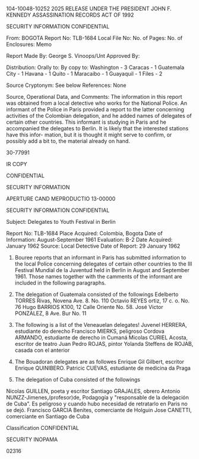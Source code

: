 104-10048-10252
2025 RELEASE UNDER THE PRESIDENT JOHN F. KENNEDY ASSASSINATION RECORDS ACT OF 1992

SECURITY INFORMATION
CONFIDENTIAL

From: BOGOTA
Report No: TLB-1684 Local File No:
No. of Pages:
No. of Enclosures: Memo

Report Made By: George S. Vinoops/Unt
Approved By:

Distribution:
Orally to:
By copy to:
Washington - 3
Caracas - 1
Guatemala City - 1
Havana - 1
Quito - 1
Maracaibo - 1
Guayaquil - 1
Files - 2

Source Cryptonym: See below
References: None

Source, Operational Data, and Comments:
The information in this report was obtained from a local detective who
works for the National Police. An informant of the Police in Paris
provided a report to the latter concerning activities of the Colombian
delegation, and he added names of delegates of certain other countries.
This informant is studying in Paris and he accompanied the delegates
to Berlin. It is likely that the interested stations have this infor-
mation, but it is thought it might serve to confirm, or possibly add a
bit to, the material already on hand.

30-77991

IR COPY

CONFIDENTIAL

SECURITY INFORMATION

APERTURE CAND MEPRODUCTIO
13-00000

SECURITY INFORMATION
CONFIDENTIAL

Subject: Delegates to Youth Festival
in Berlin

Report No: TLB-1684
Place Acquired: Colombia, Bogota
Date of Information: August-September 1961
Evaluation: B-2
Date Acquired: January 1962
Source: Local Detective
Date of Report: 29 January 1962

1. Bouree reports that an informant in Paris has submitted information to the
local Police concerning delegates of certain other countries to the III
Festival Mundial de la Juventud held in Berlin in August and September 1961.
Those names together with the camments of the informant are included in
the following paragraphs.

2. The delegation of Guatemala consisted of the followings
Edelberto TORRES Rivas, Novena Ave. 8. No. 110
Octavio REYES ortiz, 17 c. o. No. 76
Hugo BARRIOS K100, 12 Calle Oriente No. 58.
José Victor PONZALEZ, 8 Ave. Bur No. 11

3. The following is a list of the Veneauelan delegates!
Juvenel HERRERA, estudiante do derecho
Francisco MIERKS, peligroso
Cordova ARMANDO, estudiante de derecho in Cumaná
Micolas CURIEL Acosta, escritor de teatro
Juan Pedro ROJAS, pintor
Yolanda Steffens de ROJAB, casada con el anterior

4. The Bouadoran delegates are as followes
Enrique Gil Gilbert, escritor
Enrique QUINIBERO.
Patricic CUEVAS, estudiante de medicina da Praga

5. The delegation of Cuba consisted of the followings

Nicolas GUILLEN, poeta y escritor
Santiago GRAJALES, obrero
Antonio NUNZZ-Jimenes,/profesor)de, Podagogía y "responsable de la
delegación de Cuba". Es peligroso y cuando hubo necesidad
de retratarlo en Paris no se dejó.
Francisco GARCIA Benites, comerciante de Holguin
Jose CANETTI, comerciante en Santiago de Cuba

Classification CONFIDENTIAL

SECURITY INOPAMA

02316
